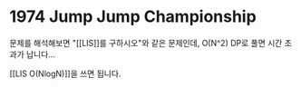 # 1974 Jump Jump Championship
문제를 해석해보면 "[[LIS]]를 구하시오"와 같은 문제인데, O(N^2) DP로 풀면 시간 초과가 납니다...

[[LIS O(NlogN)]]을 쓰면 됩니다.